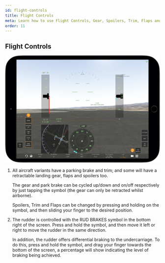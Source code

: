 ```yaml
---
id: flight-controls
title: Flight Controls
meta: Learn how to use Flight Controls, Gear, Spoilers, Trim, Flaps and Brakes in Infinite Flight
order: 11
---
```


## Flight Controls

![Flight Controls](_images/manual/frames/flight-controls.png)



1. All aircraft variants have a parking brake and trim; and some will have a retractable landing gear, flaps and spoilers too. 

   The gear and park brake can be cycled up/down and on/off respectively by just tapping the symbol (the gear can only be retracted whilst airborne). 

   Spoilers, Trim and Flaps can be changed by pressing and holding on the symbol, and then sliding your finger to the desired position.

   

2. The rudder is controlled with the RUD BRAKES symbol in the bottom right of the screen. Press and hold the symbol, and then move it left or right to move the rudder in the same direction.

   In addition, the rudder offers differential braking to the undercarriage. To do this, press and hold the symbol, and drag your finger towards the bottom of the screen, a percentage will show indicating the level of braking being achieved.